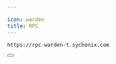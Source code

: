 ```yaml
---

icon: warden
title: RPC
---
```


<div class="code-block-wrapper">
  <pre><code>https://rpc-warden-t.sychonix.com</code></pre>
  <button class="copy-btn"><i class="fas fa-copy"></i></button>
</div>
